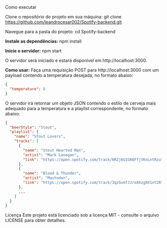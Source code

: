 Como executar

Clone o repositório do projeto em sua máquina:
git clone https://github.com/leandrocesar002/Spotify-backend.git

Navegue para a pasta do projeto:
cd Spotify-backend

**Instale as dependências:**
npm install

**Inicie o servidor:**
npm start

O servidor será iniciado e estará disponível em http://localhost:3000.

**Como usar:**
Faça uma requisição POST para http://localhost:3000 com um payload contendo a temperatura desejada, no formato abaixo:

```json
{
  "temperature": 8
}
```

O servidor irá retornar um objeto JSON contendo o estilo de cerveja mais adequado para a temperatura e a playlist correspondente, no formato abaixo:

```json
{
  "beerStyle": "Stout",
  "playlist": {
    "name": "Stout Lovers",
    "tracks": [
      {
        "name": "Stout Hearted Man",
        "artist": "Mark Lanegan",
        "link": "https://open.spotify.com/track/6RZj6U1G6QFfjVKnLntRzu"
      },
      {
        "name": "Blood & Thunder",
        "artist": "Mastodon",
        "link": "https://open.spotify.com/track/3qzGvmfJJro8Xzg9X1nY2R"
      },
      ...
    ]
  }
}
```


Licença
Este projeto está licenciado sob a licença MIT - consulte o arquivo LICENSE para obter detalhes.
